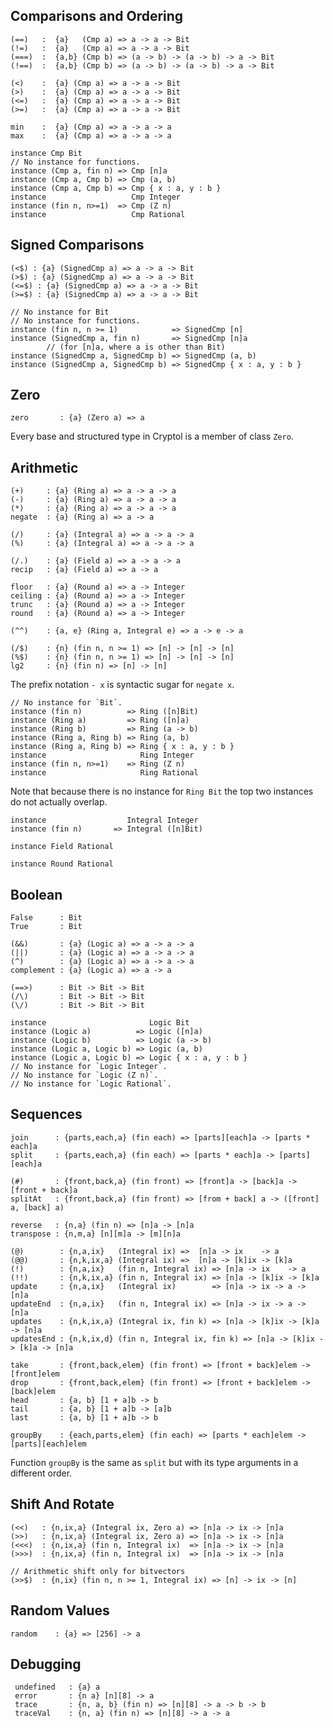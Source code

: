 Comparisons and Ordering
------------------------

    (==)   :  {a}   (Cmp a) => a -> a -> Bit
    (!=)   :  {a}   (Cmp a) => a -> a -> Bit
    (===)  :  {a,b} (Cmp b) => (a -> b) -> (a -> b) -> a -> Bit
    (!==)  :  {a,b} (Cmp b) => (a -> b) -> (a -> b) -> a -> Bit

    (<)    :  {a} (Cmp a) => a -> a -> Bit
    (>)    :  {a} (Cmp a) => a -> a -> Bit
    (<=)   :  {a} (Cmp a) => a -> a -> Bit
    (>=)   :  {a} (Cmp a) => a -> a -> Bit

    min    :  {a} (Cmp a) => a -> a -> a
    max    :  {a} (Cmp a) => a -> a -> a

    instance Cmp Bit
    // No instance for functions.
    instance (Cmp a, fin n) => Cmp [n]a
    instance (Cmp a, Cmp b) => Cmp (a, b)
    instance (Cmp a, Cmp b) => Cmp { x : a, y : b }
    instance                   Cmp Integer
    instance (fin n, n>=1)  => Cmp (Z n)
    instance                   Cmp Rational

Signed Comparisons
---------------------

    (<$) : {a} (SignedCmp a) => a -> a -> Bit
    (>$) : {a} (SignedCmp a) => a -> a -> Bit
    (<=$) : {a} (SignedCmp a) => a -> a -> Bit
    (>=$) : {a} (SignedCmp a) => a -> a -> Bit

    // No instance for Bit
    // No instance for functions.
    instance (fin n, n >= 1)            => SignedCmp [n]
    instance (SignedCmp a, fin n)       => SignedCmp [n]a
            // (for [n]a, where a is other than Bit)
    instance (SignedCmp a, SignedCmp b) => SignedCmp (a, b)
    instance (SignedCmp a, SignedCmp b) => SignedCmp { x : a, y : b }

Zero
----

    zero       : {a} (Zero a) => a

Every base and structured type in Cryptol is a member of class `Zero`.


Arithmetic
----------

    (+)     : {a} (Ring a) => a -> a -> a
    (-)     : {a} (Ring a) => a -> a -> a
    (*)     : {a} (Ring a) => a -> a -> a
    negate  : {a} (Ring a) => a -> a

    (/)     : {a} (Integral a) => a -> a -> a
    (%)     : {a} (Integral a) => a -> a -> a

    (/.)    : {a} (Field a) => a -> a -> a
    recip   : {a} (Field a) => a -> a

    floor   : {a} (Round a) => a -> Integer
    ceiling : {a} (Round a) => a -> Integer
    trunc   : {a} (Round a) => a -> Integer
    round   : {a} (Round a) => a -> Integer

    (^^)    : {a, e} (Ring a, Integral e) => a -> e -> a

    (/$)    : {n} (fin n, n >= 1) => [n] -> [n] -> [n]
    (%$)    : {n} (fin n, n >= 1) => [n] -> [n] -> [n]
    lg2     : {n} (fin n) => [n] -> [n]

The prefix notation `- x` is syntactic sugar for `negate x`.

    // No instance for `Bit`.
    instance (fin n)          => Ring ([n]Bit)
    instance (Ring a)         => Ring ([n]a)
    instance (Ring b)         => Ring (a -> b)
    instance (Ring a, Ring b) => Ring (a, b)
    instance (Ring a, Ring b) => Ring { x : a, y : b }
    instance                     Ring Integer
    instance (fin n, n>=1)    => Ring (Z n)
    instance                     Ring Rational

Note that because there is no instance for `Ring Bit`
the top two instances do not actually overlap.

    instance                  Integral Integer 
    instance (fin n)       => Integral ([n]Bit)

    instance Field Rational

    instance Round Rational

Boolean
-------

    False      : Bit
    True       : Bit

    (&&)       : {a} (Logic a) => a -> a -> a
    (||)       : {a} (Logic a) => a -> a -> a
    (^)        : {a} (Logic a) => a -> a -> a
    complement : {a} (Logic a) => a -> a

    (==>)      : Bit -> Bit -> Bit
    (/\)       : Bit -> Bit -> Bit
    (\/)       : Bit -> Bit -> Bit

    instance                       Logic Bit
    instance (Logic a)          => Logic ([n]a)
    instance (Logic b)          => Logic (a -> b)
    instance (Logic a, Logic b) => Logic (a, b)
    instance (Logic a, Logic b) => Logic { x : a, y : b }
    // No instance for `Logic Integer`.
    // No instance for `Logic (Z n)`.
    // No instance for `Logic Rational`.

Sequences
---------

    join      : {parts,each,a} (fin each) => [parts][each]a -> [parts * each]a
    split     : {parts,each,a} (fin each) => [parts * each]a -> [parts][each]a

    (#)       : {front,back,a} (fin front) => [front]a -> [back]a -> [front + back]a
    splitAt   : {front,back,a} (fin front) => [from + back] a -> ([front] a, [back] a)

    reverse   : {n,a} (fin n) => [n]a -> [n]a
    transpose : {n,m,a} [n][m]a -> [m][n]a

    (@)        : {n,a,ix}   (Integral ix) =>  [n]a -> ix    -> a
    (@@)       : {n,k,ix,a} (Integral ix) =>  [n]a -> [k]ix -> [k]a
    (!)        : {n,a,ix}   (fin n, Integral ix) => [n]a -> ix    -> a
    (!!)       : {n,k,ix,a} (fin n, Integral ix) => [n]a -> [k]ix -> [k]a
    update     : {n,a,ix}   (Integral ix)        => [n]a -> ix -> a -> [n]a
    updateEnd  : {n,a,ix}   (fin n, Integral ix) => [n]a -> ix -> a -> [n]a
    updates    : {n,k,ix,a} (Integral ix, fin k) => [n]a -> [k]ix -> [k]a -> [n]a
    updatesEnd : {n,k,ix,d} (fin n, Integral ix, fin k) => [n]a -> [k]ix -> [k]a -> [n]a

    take       : {front,back,elem} (fin front) => [front + back]elem -> [front]elem
    drop       : {front,back,elem} (fin front) => [front + back]elem -> [back]elem
    head       : {a, b} [1 + a]b -> b
    tail       : {a, b} [1 + a]b -> [a]b
    last       : {a, b} [1 + a]b -> b

    groupBy    : {each,parts,elem} (fin each) => [parts * each]elem -> [parts][each]elem

Function `groupBy` is the same as `split` but with its type arguments
in a different order.

Shift And Rotate
----------------

    (<<)   : {n,ix,a} (Integral ix, Zero a) => [n]a -> ix -> [n]a
    (>>)   : {n,ix,a} (Integral ix, Zero a) => [n]a -> ix -> [n]a
    (<<<)  : {n,ix,a} (fin n, Integral ix)  => [n]a -> ix -> [n]a
    (>>>)  : {n,ix,a} (fin n, Integral ix)  => [n]a -> ix -> [n]a

    // Arithmetic shift only for bitvectors
    (>>$)  : {n,ix} (fin n, n >= 1, Integral ix) => [n] -> ix -> [n]

Random Values
-------------

    random    : {a} => [256] -> a

Debugging
---------

     undefined   : {a} a
     error       : {n a} [n][8] -> a
     trace       : {n, a, b} (fin n) => [n][8] -> a -> b -> b
     traceVal    : {n, a} (fin n) => [n][8] -> a -> a

